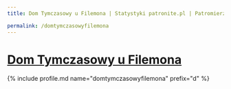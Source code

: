 ```yaml
---
title: Dom Tymczasowy u Filemona | Statystyki patronite.pl | Patromierz

permalink: /domtymczasowyfilemona
---
```


# [Dom Tymczasowy u Filemona](https://patronite.pl/domtymczasowyfilemona)

{% include profile.md name="domtymczasowyfilemona" prefix="d" %}
